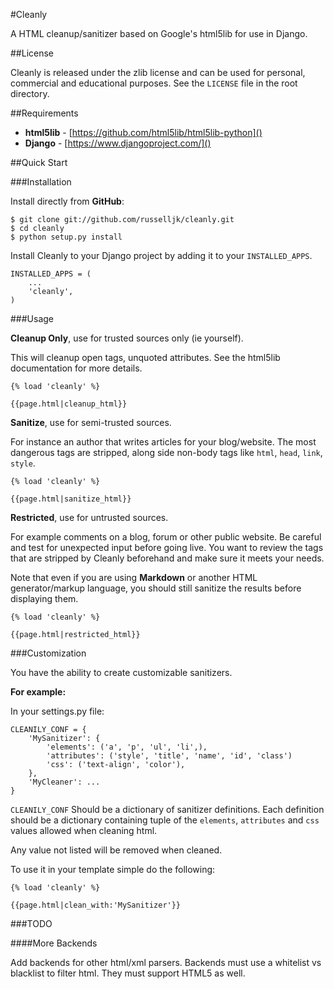 #Cleanly

A HTML cleanup/sanitizer based on Google's html5lib for use in Django.

##License

Cleanly is released under the zlib license and can be used for personal, commercial and educational purposes. See the `LICENSE` file in the root directory.

##Requirements

* **html5lib** - [https://github.com/html5lib/html5lib-python]()
* **Django** - [https://www.djangoproject.com/]()

##Quick Start

###Installation

Install directly from **GitHub**:

    $ git clone git://github.com/russelljk/cleanly.git
    $ cd cleanly
    $ python setup.py install

Install Cleanly to your Django project by adding it to your `INSTALLED_APPS`.

    INSTALLED_APPS = (
        ...
        'cleanly',
    )

###Usage    

**Cleanup Only**, use for trusted sources only (ie yourself).

This will cleanup open tags, unquoted attributes. See the html5lib documentation for more details.

    {% load 'cleanly' %}

    {{page.html|cleanup_html}}

**Sanitize**, use for semi-trusted sources. 

For instance an author that writes articles for your blog/website. The most dangerous tags are stripped, along side non-body tags like `html`, `head`, `link`, `style`.

    {% load 'cleanly' %}

    {{page.html|sanitize_html}}
    
**Restricted**, use for untrusted sources. 

For example comments on a blog, forum or other public website. Be careful and test for unexpected input before going live. You want to review the tags that are stripped by Cleanly beforehand and make sure it meets your needs.

Note that even if you are using **Markdown** or another HTML generator/markup language, you should still sanitize the results before displaying them.

    {% load 'cleanly' %}

    {{page.html|restricted_html}}

###Customization

You have the ability to create customizable sanitizers.

**For example:**

In your settings.py file:
    
    CLEANILY_CONF = {
        'MySanitizer': {
            'elements': ('a', 'p', 'ul', 'li',),
            'attributes': ('style', 'title', 'name', 'id', 'class')
            'css': ('text-align', 'color'),
        },
        'MyCleaner': ...
    }

`CLEANILY_CONF` Should be a dictionary of sanitizer definitions. Each definition should be a dictionary containing tuple of the `elements`, `attributes` and `css` values allowed when cleaning html.

Any value not listed will be removed when cleaned.

To use it in your template simple do the following:

    {% load 'cleanly' %}
    
    {{page.html|clean_with:'MySanitizer'}}

###TODO 

####More Backends

Add backends for other html/xml parsers. Backends must use a whitelist vs blacklist to filter html. They must support HTML5 as well.
